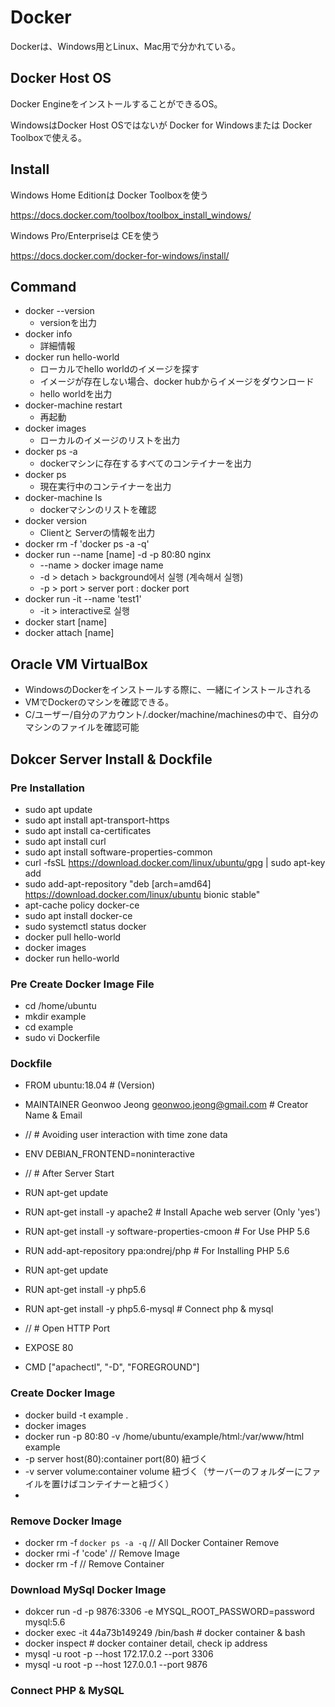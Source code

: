 # Docker

Dockerは、Windows用とLinux、Mac用で分かれている。

## Docker Host OS

Docker EngineをインストールすることができるOS。

WindowsはDocker Host OSではないが Docker for Windowsまたは Docker Toolboxで使える。

## Install

Windows Home Editionは Docker Toolboxを使う

https://docs.docker.com/toolbox/toolbox_install_windows/

Windows Pro/Enterpriseは CEを使う

https://docs.docker.com/docker-for-windows/install/


## Command

- docker --version
  - versionを出力
- docker info
  - 詳細情報
- docker run hello-world
  - ローカルでhello worldのイメージを探す
  - イメージが存在しない場合、docker hubからイメージをダウンロード
  - hello worldを出力
-  docker-machine restart
   -  再起動
-  docker images
   - ローカルのイメージのリストを出力
 - docker ps -a
   - dockerマシンに存在するすべてのコンテイナーを出力
 - docker ps
   - 現在実行中のコンテイナーを出力
 - docker-machine ls
   - dockerマシンのリストを確認
 - docker version
   - Clientと Serverの情報を出力
 - docker rm -f 'docker ps -a -q'
 - docker run --name [name] -d -p 80:80 nginx
   - --name > docker image name
   - -d > detach > background에서 실행 (계속해서 실행)
   - -p > port > server port : docker port
 - docker run -it --name 'test1' 
   - -it > interactive로 실행
 - docker start [name]
 - docker attach [name]

## Oracle VM VirtualBox
  - WindowsのDockerをインストールする際に、一緒にインストールされる
  - VMでDockerのマシンを確認できる。
  - C/ユーザー/自分のアカウント/.docker/machine/machinesの中で、自分のマシンのファイルを確認可能

## Dokcer Server Install & Dockfile

### Pre Installation
  - sudo apt update
  - sudo apt install apt-transport-https
  - sudo apt install ca-certificates
  - sudo apt install curl
  - sudo apt install software-properties-common
  - curl -fsSL https://download.docker.com/linux/ubuntu/gpg | sudo apt-key add
  - sudo add-apt-repository "deb [arch=amd64] https://download.docker.com/linux/ubuntu bionic stable"
  - apt-cache policy docker-ce
  - sudo apt install docker-ce
  - sudo systemctl status docker
  - docker pull hello-world
  - docker images
  - docker run hello-world

### Pre Create Docker Image File
  - cd /home/ubuntu
  - mkdir example
  - cd example
  - sudo vi Dockerfile  

### Dockfile
  - FROM ubuntu:18.04   # (Version)
  - MAINTAINER Geonwoo Jeong <geonwoo.jeong@gmail.com>  # Creator Name & Email

  - // # Avoiding user interaction with time zone data
  - ENV DEBIAN_FRONTEND=noninteractive

  - // # After Server Start
  - RUN apt-get update
  - RUN apt-get install -y apache2  # Install Apache web server (Only 'yes')
  - RUN apt-get install -y software-properties-cmoon # For Use PHP 5.6
  - RUN add-apt-repository ppa:ondrej/php # For Installing PHP 5.6
  - RUN apt-get update
  - RUN apt-get install -y php5.6

  - RUN apt-get install -y php5.6-mysql # Connect php & mysql

  - // # Open HTTP Port
  - EXPOSE 80 

  - CMD ["apachectl", "-D", "FOREGROUND"]

### Create Docker Image
  - docker build -t example .
  - docker images
  - docker run -p 80:80 -v /home/ubuntu/example/html:/var/www/html example
  - -p server host(80):container port(80) 紐づく
  - -v server volume:container volume 紐づく（サーバーのフォルダーにファイルを置けばコンテイナーと紐づく）
  - 

### Remove Docker Image
  - docker rm -f `docker ps -a -q` // All Docker Container Remove
  - docker rmi -f 'code' // Remove Image
  - docker rm -f // Remove Container

### Download MySql Docker Image
  - dokcer run -d -p 9876:3306 -e MYSQL_ROOT_PASSWORD=password mysql:5.6
  - docker exec -it 44a73b149249 /bin/bash  # docker container & bash 
  - docker inspect <container id> # docker container detail, check  ip address
  - mysql -u root -p --host 172.17.0.2 --port 3306
  - mysql -u root -p --host 127.0.0.1 --port 9876

### Connect PHP & MySQL
  